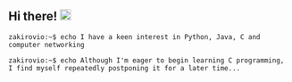 ## Hi there! <img src="https://github.com/blackcater/blackcater/raw/main/images/Hi.gif" height="20"/>

```zakirovio:~$ echo I have a keen interest in Python, Java, C and computer networking```

```zakirovio:~$ echo Although I'm eager to begin learning C programming, I find myself repeatedly postponing it for a later time...```
